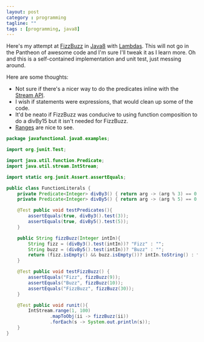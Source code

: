 ```yaml
---
layout: post
category : programming
tagline: ""
tags : [programming, java8]
---
```


Here's my attempt at [FizzBuzz](http://www.codinghorror.com/blog/2007/02/why-cant-programmers-program.html) 
in [Java8](https://jdk8.java.net/download.html) with [Lambdas](http://openjdk.java.net/projects/lambda/).  This will 
not go in the Pantheon of awesome code and I'm sure I'll tweak it as I learn more.  Oh and this is a self-contained 
implementation and unit test, just messing around.

Here are some thoughts:

- Not sure if there's a nicer way to do the predicates inline with the [Stream API](http://download.java.net/jdk8/docs/api/java/util/stream/IntStream.html).
- I wish if statements were expressions, that would clean up some of the code. 
- It'd be neato if FizzBuzz was conducive to using function composition to do a divBy15 but it isn't needed for FizzBuzz. 
- [Ranges](http://download.java.net/jdk8/docs/api/java/util/stream/IntStream.html#range-int-int-) are nice to see.

``` java
package javafunctional.java8.examples;

import org.junit.Test;

import java.util.function.Predicate;
import java.util.stream.IntStream;

import static org.junit.Assert.assertEquals;

public class FunctionLiterals {
    private Predicate<Integer> divBy3() { return arg -> (arg % 3) == 0;}
    private Predicate<Integer> divBy5() { return arg -> (arg % 5) == 0;}

    @Test public void testPredicates(){
        assertEquals(true, divBy3().test(3));
        assertEquals(true, divBy5().test(5));
    }

    public String fizzBuzz(Integer intIn){
        String fizz = (divBy3().test(intIn))? "Fizz" : "";
        String buzz = (divBy5().test(intIn))? "Buzz" : "";
        return (fizz.isEmpty() && buzz.isEmpty())? intIn.toString() : fizz + buzz;
    }

    @Test public void testFizzBuzz() {
        assertEquals("Fizz", fizzBuzz(9));
        assertEquals("Buzz", fizzBuzz(10));
        assertEquals("FizzBuzz", fizzBuzz(30));
    }

    @Test public void runit(){
        IntStream.range(1, 100)
                .mapToObj(ii -> fizzBuzz(ii))
                .forEach(s -> System.out.println(s));
    }
}
```
